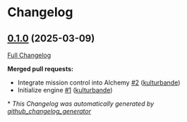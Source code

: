 # Changelog

## [0.1.0](https://github.com/sitediver/alchemy-mission_control-jobs/tree/0.1.0) (2025-03-09)

[Full Changelog](https://github.com/sitediver/alchemy-mission_control-jobs/compare/d9649bf041e53f340be1914580f03b5206a9d731...0.1.0)

**Merged pull requests:**

- Integrate mission control into Alchemy [\#2](https://github.com/sitediver/alchemy-mission_control-jobs/pull/2) ([kulturbande](https://github.com/kulturbande))
- Initialize engine [\#1](https://github.com/sitediver/alchemy-mission_control-jobs/pull/1) ([kulturbande](https://github.com/kulturbande))



\* *This Changelog was automatically generated by [github_changelog_generator](https://github.com/github-changelog-generator/github-changelog-generator)*
